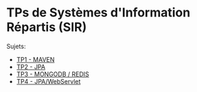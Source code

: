 # TPs de Systèmes d'Information Répartis (SIR)
Sujets:
* [TP1 - MAVEN](https://docs.google.com/document/d/1ANwK1bZuZ8NuCRl4a8DAIvcYqafF4gIG8KG6cMjP1PE/edit?usp=sharing)
* [TP2 - JPA](https://docs.google.com/document/d/1IfN_LvfZCZJIu4aNO3_2zpZqAsjObqWRd8Bs4sYtN1I/edit?usp=sharing)
* [TP3 - MONGODB / REDIS](https://docs.google.com/document/d/17UJm-iS05D5CxLWjhmfujAwQTbC4rG1tjG3F-X7J1P8/edit?usp=sharing])
* [TP4 - JPA/WebServlet](https://docs.google.com/document/d/1FwMNYKXeDpCgM07ETd5hNb0qLhYRwuZXeUPf3_uAf9U/edit?usp=sharing)
